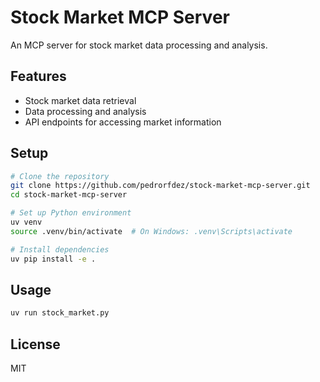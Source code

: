 # Stock Market MCP Server

An MCP server for stock market data processing and analysis.

## Features

- Stock market data retrieval
- Data processing and analysis
- API endpoints for accessing market information

## Setup

```bash
# Clone the repository
git clone https://github.com/pedrorfdez/stock-market-mcp-server.git
cd stock-market-mcp-server

# Set up Python environment
uv venv
source .venv/bin/activate  # On Windows: .venv\Scripts\activate

# Install dependencies
uv pip install -e .
```

## Usage

```bash
uv run stock_market.py
```

## License

MIT
